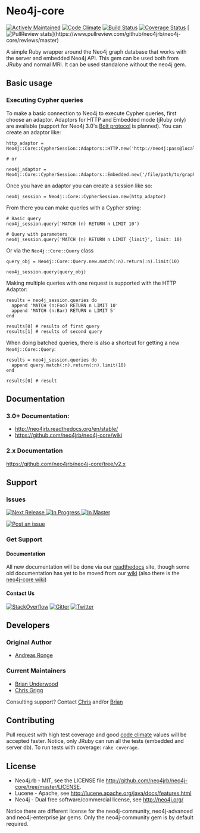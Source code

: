 # Neo4j-core

[![Actively Maintained](https://img.shields.io/badge/Maintenance%20Level-Actively%20Maintained-green.svg)](https://gist.github.com/cheerfulstoic/d107229326a01ff0f333a1d3476e068d)
[![Code Climate](https://codeclimate.com/github/neo4jrb/neo4j-core.svg)](https://codeclimate.com/github/neo4jrb/neo4j-core)
[![Build Status](https://travis-ci.org/neo4jrb/neo4j-core.svg)](https://travis-ci.org/neo4jrb/neo4j-core)
[![Coverage Status](https://coveralls.io/repos/neo4jrb/neo4j-core/badge.svg?branch=master)](https://coveralls.io/r/neo4jrb/neo4j-core?branch=master)
[![PullReview stats](https://www.pullreview.com/github/neo4jrb/neo4j-core/badges/master.svg?)](https://www.pullreview.com/github/neo4jrb/neo4j-core/reviews/master)

A simple Ruby wrapper around the Neo4j graph database that works with the server and embedded Neo4j API. This gem can be used both from JRuby and normal MRI.
It can be used standalone without the neo4j gem.

## Basic usage

### Executing Cypher queries

To make a basic connection to Neo4j to execute Cypher queries, first choose an adaptor.  Adaptors for HTTP and Embedded mode (jRuby only) are available (support for Neo4j 3.0's [Bolt protocol](http://alpha.neohq.net/docs/server-manual/bolt.html) is planned).  You can create an adaptor like:

    http_adaptor = Neo4j::Core::CypherSession::Adaptors::HTTP.new('http://neo4j:pass@localhost:7474')

    # or

    neo4j_adaptor = Neo4j::Core::CypherSession::Adaptors::Embedded.new('/file/path/to/graph.db')

Once you have an adaptor you can create a session like so:

    neo4j_session = Neo4j::Core::CypherSession.new(http_adaptor)

From there you can make queries with a Cypher string:

    # Basic query
    neo4j_session.query('MATCH (n) RETURN n LIMIT 10')

    # Query with parameters
    neo4j_session.query('MATCH (n) RETURN n LIMIT {limit}', limit: 10)

Or via the `Neo4j::Core::Query` class

    query_obj = Neo4j::Core::Query.new.match(:n).return(:n).limit(10)

    neo4j_session.query(query_obj)

Making multiple queries with one request is supported with the HTTP Adaptor:

    results = neo4j_session.queries do
      append 'MATCH (n:Foo) RETURN n LIMIT 10'
      append 'MATCH (n:Bar) RETURN n LIMIT 5'
    end

    results[0] # results of first query
    results[1] # results of second query

When doing batched queries, there is also a shortcut for getting a new `Neo4j::Core::Query`:

    results = neo4j_session.queries do
      append query.match(:n).return(:n).limit(10)
    end

    results[0] # result

## Documentation

### 3.0+ Documentation:

 * http://neo4jrb.readthedocs.org/en/stable/
 * https://github.com/neo4jrb/neo4j-core/wiki

### 2.x Documentation

https://github.com/neo4jrb/neo4j-core/tree/v2.x

## Support

### Issues

[![Next Release](https://badge.waffle.io/neo4jrb/neo4j-core.png?label=Next%20Release&title=Next%20Release) ![In Progress](https://badge.waffle.io/neo4jrb/neo4j-core.png?label=In%20Progress&title=In%20Progress) ![In Master](https://badge.waffle.io/neo4jrb/neo4j-core.png?label=In%20Master&title=In%20Master)](https://waffle.io/neo4jrb/neo4j-core)

[![Post an issue](https://img.shields.io/badge/Bug%3F-Post%20an%20issue!-blue.svg)](https://waffle.io/neo4jrb/neo4j-core)


### Get Support

#### Documentation

All new documentation will be done via our [readthedocs](http://neo4jrb.readthedocs.org) site, though some old documentation has yet to be moved from our [wiki](https://github.com/neo4jrb/neo4j/wiki) (also there is the [neo4j-core wiki](https://github.com/neo4jrb/neo4j-core/wiki))

#### Contact Us

[![StackOverflow](https://img.shields.io/badge/StackOverflow-Ask%20a%20question!-blue.svg)](http://stackoverflow.com/questions/ask?tags=neo4j.rb+neo4j+ruby)  [![Gitter](https://img.shields.io/badge/Gitter-Join%20our%20chat!-blue.svg)](https://gitter.im/neo4jrb/neo4j?utm_source=badge&utm_medium=badge&utm_campaign=pr-badge&utm_content=badge)  [![Twitter](https://img.shields.io/badge/Twitter-Tweet%20with%20us!-blue.svg)](https://twitter.com/neo4jrb)


## Developers

### Original Author

* [Andreas Ronge](https://github.com/andreasronge)

### Current Maintainers

* [Brian Underwood](https://github.com/cheerfulstoic)
* [Chris Grigg](https://github.com/subvertallchris)

Consulting support? Contact [Chris](http://subvertallmedia.com/) and/or [Brian](http://www.brian-underwood.codes/)

## Contributing

Pull request with high test coverage and good [code climate](https://codeclimate.com/github/neo4jrb/neo4j-core) values will be accepted faster.
Notice, only JRuby can run all the tests (embedded and server db). To run tests with coverage: `rake coverage`.

## License
* Neo4j.rb - MIT, see the LICENSE file http://github.com/neo4jrb/neo4j-core/tree/master/LICENSE.
* Lucene -  Apache, see http://lucene.apache.org/java/docs/features.html
* Neo4j - Dual free software/commercial license, see http://neo4j.org/

Notice there are different license for the neo4j-community, neo4j-advanced and neo4j-enterprise jar gems.
Only the neo4j-community gem is by default required.
